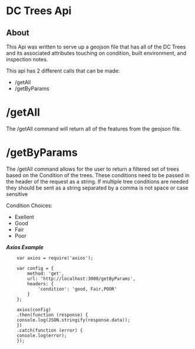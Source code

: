 # DC Trees Api
## About
This Api was written to serve up a geojson file that has all of the DC Trees and its associated attributes touching on condition, built environment, and inspection notes. 

This api has 2 different calls that can be made:
- /getAll
- /getByParams

# /getAll
The /getAll command will return all of the features from the geojson file.

# /getByParams
The /getAll command allows for the user to return a filtered set of trees based on the Condition of the trees. These conditions need to be passed in the header of the request as a string. If multiple tree conditions are needed they should be sent as a string separated by a comma is not space or case sensitive

Condition Choices:
- Exellent
- Good
- Fair
- Poor

***Axios Example***
```
    var axios = require('axios');

    var config = {
        method: 'get',
        url: 'http://localhost:3000/getByParams',
        headers: { 
            'condition': 'good, Fair,POOR'
        }
    };

    axios(config)
    .then(function (response) {
    console.log(JSON.stringify(response.data));
    })
    .catch(function (error) {
    console.log(error);
    });
```